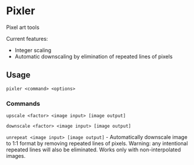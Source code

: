 # Pixler

Pixel art tools

Current features:
- Integer scaling
- Automatic downscaling by elimination of repeated lines of pixels

## Usage

`pixler <command> <options>`

### Commands

`upscale <factor> <image input> [image output]`

`downscale <factor> <image input> [image output]`

`unrepeat <image input> [image output]` - Automatically downscale image to 1:1 format by removing repeated lines of pixels. Warning: any intentional repeated lines will also be eliminated. Works only with non-interpolated images.
